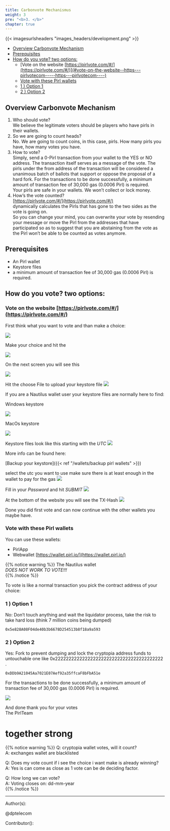 ```yaml
---
title: Carbonvote Mechanismus
weight: 3
pre: "<b>3. </b>"
chapter: true
---
```


{{< imagesurlsheaders "images_headers/development.png" >}}

- [Overview Carbonvote Mechanism](#overview-carbonvote-mechanism)
- [Prerequisites](#prerequisites)
- [How do you vote? two options:](#how-do-you-vote?-two-options-)
  * [Vote on the website [https://pirlvote.com/#/](https://pirlvote.com/#/)](#vote-on-the-website--https---pirlvotecom-----https---pirlvotecom----)
  * [Vote with these Pirl wallets](#vote-with-these-pirl-wallets)
  * [1 ) Option 1](#1---option-1)
  * [2 ) Option 2](#2---option-2)

## Overview Carbonvote Mechanism

1) Who should vote?  
We believe the legitimate voters should be players who have pirls in their wallets.  
2) So we are going to count heads?  
No. We are going to count coins, in this case, pirls. How many pirls you have, how many votes you have.  
3) How to vote?  
Simply, send a 0-Pirl transaction from your wallet to the YES or NO address. The transaction itself serves as a message of the vote. The pirls under the from address of the transaction will be considered a unanimous batch of ballots that support or oppose the proposal of a hard fork. For the transactions to be done successfully, a minimum amount of transaction fee of 30,000 gas (0.0006 Pirl) is required.  
Your pirls are safe in your wallets. We won’t collect or lock money.  
4) How’s the vote counted?  
[https://pirlvote.com/#/](https://pirlvote.com/#/)  
dynamically calculates the Pirls that has gone to the two sides as the vote is going on.  
So you can change your mind, you can overwrite your vote by resending your message or move the Pirl from the addresses that have participated so as to suggest that you are abstaining from the vote as the Pirl won’t be able to be counted as votes anymore.

## Prerequisites

- An Pirl wallet
- Keystore files
- a minimum amount of transaction fee of 30,000 gas (0.0006 Pirl) is required.

## How do you vote? two options:

### Vote on the website [https://pirlvote.com/#/](https://pirlvote.com/#/)  

First think what you want to vote and than make a choice:

![](https://pirl.live/ipfs/QmPmjCSwnpnU7yaXradvQJq51LZhoeZiLheffZ4GU4ij75)

Make your choice and hit the

![](https://pirl.live/ipfs/QmbbgZMrLRvtKN5L15jSaqwxJ2WUHEuFuu4MBxcW9J31Th)

On the next screen you will see this

![](https://pirl.live/ipfs/QmePUGmodyFUf6FgLWrT92cm8S8s4r8ARYvU3t4ns5nMDU)

Hit the choose File to upload your keystore file   ![](https://pirl.live/ipfs/QmaA9KDPV4TA2Z2FDd5WVRCLESkXDznB1xbCDnLjuL8y2N)

If you are a Nautilus wallet user your keystore files are normally here to find:

Windows keystore

![](https://pirl.live/ipfs/Qmbgngc8SFTPXA6i2E8sh4XDXozCKQCU4gRnm5Fw3AWEep)

MacOs keystore

![](https://pirl.live/ipfs/QmdyRveKT2XcbguxKVpFr8U3xH1v4awtfamn11LeKn1tBj)

Keystore files look like this starting with the *UTC*   ![](https://pirl.live/ipfs/QmPxCotuSsSk5ZTBXDVS4c8sDn1aS1vUhrZtA1QQXendFF)

More info can be found here:

[Backup your keystore]({{< ref "/wallets/backup pirl wallets" >}})

select the utc you want to use make sure there is at least enough in the wallet to pay for the gas   ![](https://pirl.live/ipfs/Qmezp1Aqex56ji21gYox1xeo6txyLZGsBxhe4q5yXoUQ6P)

Fill in your *Password* and hit *SUBMIT*    ![](https://pirl.live/ipfs/Qmezp1Aqex56ji21gYox1xeo6txyLZGsBxhe4q5yXoUQ6P)

At the bottom of the website you will see the TX-Hash   ![](https://pirl.live/ipfs/QmbMM2JGgbiFPZGGaaqxLG3ic9xLFuUzqYBxAKp2b2Agu6)

Done you did first vote and can now continue with the other wallets you maybe have.

### Vote with these Pirl wallets

You can use these wallets:

- PirlApp  
- Webwallet [https://wallet.pirl.io/](https://wallet.pirl.io/)  

{{% notice warning %}}
The Nautilus wallet  
*DOES NOT WORK TO VOTE!!!*  
{{% /notice %}}

To vote is like a normal transaction you pick the contract address of your choice:

### 1 ) Option 1

No: Don’t touch anything and wait the liquidator process,
take the risk to take hard loss (think 7 million coins being dumped)

```
0x5e828A08F04de40b3b6678D254513b8f18a9a593  
```

### 2 ) Option 2

Yes: Fork to prevent dumping and lock the cryptopia address funds to untouchable one like 0x2222222222222222222222222222222222222222 .

```
0xDDb9A21045Aa7021E07Aef92a35ffcaF8bFbA51e
```

For the transactions to be done successfully, a minimum amount of transaction fee of 30,000 gas (0.0006 Pirl) is required.

![](https://pirl.live/ipfs/QmSogyYjufBmnXnRDWQ6xErY6eTV4v8dPRhn334qboTKco)

And done thank you for your votes  
The PirlTeam  

# together strong

{{% notice warning %}}
Q: cryptopia wallet votes, will it count?  
A: exchanges wallet are blacklisted

Q: Does my vote count if i see the choice i want make is already winning?  
A: Yes is can come as close as 1 vote can be de deciding factor.

Q: How long we can vote?  
A: Voting closes on: dd-mm-year  
{{% /notice %}}  

---
Author(s):

@dptelecom

Contributor():

